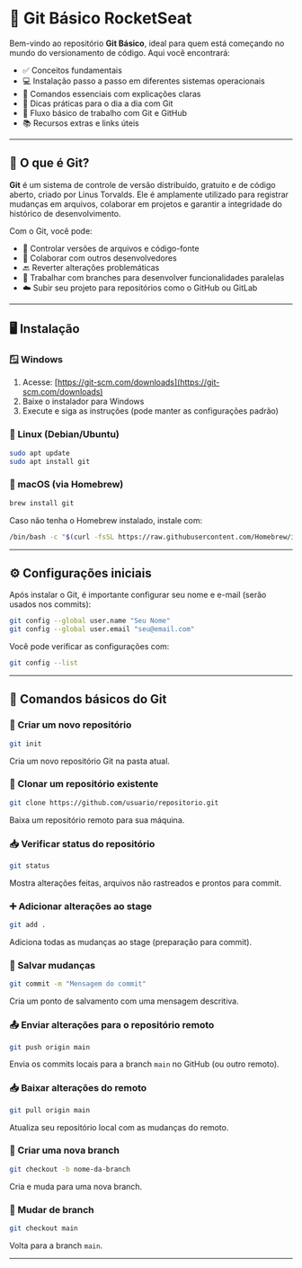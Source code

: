 # 📘 Git Básico RocketSeat

Bem-vindo ao repositório **Git Básico**, ideal para quem está começando no mundo do versionamento de código. Aqui você encontrará:

- ✅ Conceitos fundamentais
- 💻 Instalação passo a passo em diferentes sistemas operacionais
- 🧩 Comandos essenciais com explicações claras
- 🧠 Dicas práticas para o dia a dia com Git
- 🔁 Fluxo básico de trabalho com Git e GitHub
- 📚 Recursos extras e links úteis

---

## 🧠 O que é Git?

**Git** é um sistema de controle de versão distribuído, gratuito e de código aberto, criado por Linus Torvalds. Ele é amplamente utilizado para registrar mudanças em arquivos, colaborar em projetos e garantir a integridade do histórico de desenvolvimento.

Com o Git, você pode:
- 📂 Controlar versões de arquivos e código-fonte
- 🤝 Colaborar com outros desenvolvedores
- 🔙 Reverter alterações problemáticas
- 🚀 Trabalhar com branches para desenvolver funcionalidades paralelas
- ☁️ Subir seu projeto para repositórios como o GitHub ou GitLab

---

## 🖥️ Instalação

### 🪟 Windows
1. Acesse: [https://git-scm.com/downloads](https://git-scm.com/downloads)
2. Baixe o instalador para Windows
3. Execute e siga as instruções (pode manter as configurações padrão)

### 🐧 Linux (Debian/Ubuntu)
```bash
sudo apt update
sudo apt install git
```

### 🍎 macOS (via Homebrew)
```bash
brew install git
```

Caso não tenha o Homebrew instalado, instale com:
```bash
/bin/bash -c "$(curl -fsSL https://raw.githubusercontent.com/Homebrew/install/HEAD/install.sh)"
```

---

## ⚙️ Configurações iniciais

Após instalar o Git, é importante configurar seu nome e e-mail (serão usados nos commits):

```bash
git config --global user.name "Seu Nome"
git config --global user.email "seu@email.com"
```

Você pode verificar as configurações com:
```bash
git config --list
```

---

## 🧩 Comandos básicos do Git

### 📂 Criar um novo repositório
```bash
git init
```
Cria um novo repositório Git na pasta atual.

### 🔄 Clonar um repositório existente
```bash
git clone https://github.com/usuario/repositorio.git
```
Baixa um repositório remoto para sua máquina.

### 📥 Verificar status do repositório
```bash
git status
```
Mostra alterações feitas, arquivos não rastreados e prontos para commit.

### ➕ Adicionar alterações ao stage
```bash
git add .
```
Adiciona todas as mudanças ao stage (preparação para commit).

### 💾 Salvar mudanças
```bash
git commit -m "Mensagem do commit"
```
Cria um ponto de salvamento com uma mensagem descritiva.

### 📤 Enviar alterações para o repositório remoto
```bash
git push origin main
```
Envia os commits locais para a branch `main` no GitHub (ou outro remoto).

### 📥 Baixar alterações do remoto
```bash
git pull origin main
```
Atualiza seu repositório local com as mudanças do remoto.

### 🌿 Criar uma nova branch
```bash
git checkout -b nome-da-branch
```
Cria e muda para uma nova branch.

### 🔁 Mudar de branch
```bash
git checkout main
```
Volta para a branch `main`.

---
